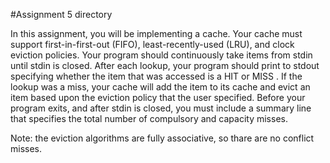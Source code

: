 #Assignment 5 directory

In this assignment, you will be implementing a cache. Your cache must support first-in-first-out (FIFO), least-recently-used (LRU), and clock eviction policies. Your program should continuously take items from stdin until stdin is closed. After each lookup, your program should print to stdout specifying whether the item that was accessed is a HIT or MISS . If the lookup was a miss, your cache will add the item to its cache and evict an item based upon the eviction policy that the user specified. Before your program exits, and after stdin is closed, you must include a summary line that specifies the total number of compulsory and capacity misses. 

Note: the eviction algorithms are fully associative, so thare are no conflict misses.